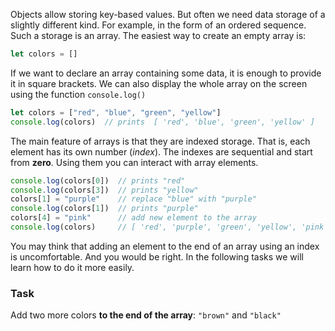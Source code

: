 Objects allow storing key-based values. But often we need data storage of a slightly different kind. 
For example, in the form of an ordered sequence. Such a storage is an array. The easiest way to create an empty array is:
```javascript
let colors = []
```

If we want to declare an array containing some data, it is enough to provide it in square brackets. 
We can also display the whole array on the screen using the function `console.log()`

```javascript
let colors = ["red", "blue", "green", "yellow"]
console.log(colors)  // prints  [ 'red', 'blue', 'green', 'yellow' ]
```

The main feature of arrays is that they are indexed storage. That is, each element has its own number (_index_). The indexes are sequential and start from **zero**. Using them you can interact with array elements.
```javascript
console.log(colors[0])  // prints "red"
console.log(colors[3])  // prints "yellow"
colors[1] = "purple"    // replace "blue" with "purple"
console.log(colors[1])  // prints "purple"
colors[4] = "pink"      // add new element to the array
console.log(colors)     // [ 'red', 'purple', 'green', 'yellow', 'pink' ]
```

You may think that adding an element to the end of an array using an index is uncomfortable. And you would be right. In the following tasks we will learn how to do it more easily.

### Task
Add two more colors **to the end of the array**: `"brown"` and `"black"`
